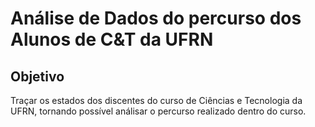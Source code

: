 # Análise de Dados do percurso dos Alunos de C&T da UFRN

## Objetivo
Traçar os estados dos discentes do curso de Ciências e Tecnologia da UFRN, tornando possível análisar
o percurso realizado dentro do curso.
